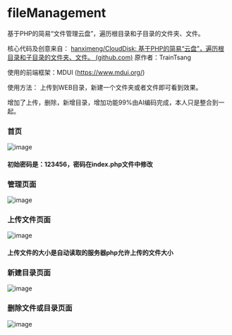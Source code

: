 # fileManagement

基于PHP的简易“文件管理云盘”，遍历根目录和子目录的文件夹、文件。

核心代码及创意来自： [hanximeng/CloudDisk: 基于PHP的简易“云盘”，遍历根目录和子目录的文件夹、文件。 (github.com)](https://github.com/hanximeng/CloudDisk) 原作者：TrainTsang

使用的前端框架：MDUI (https://www.mdui.org/)

使用方法： 上传到WEB目录，新建一个文件夹或者文件即可看到效果。

增加了上传，删除，新增目录，增加功能99%由AI编码完成，本人只是整合到一起。

### 首页

![image](https://github.com/user-attachments/assets/49450103-c0b4-4ae3-a576-eaed3148f8c1)

#### 初始密码是：123456，密码在index.php文件中修改

### 管理页面

![image](https://github.com/user-attachments/assets/dab7d776-499a-46a1-a985-2c1de6da747d)

### 上传文件页面

![image](https://github.com/user-attachments/assets/7db48d8a-ecd2-400b-87f7-942540a47226)

#### 上传文件的大小是自动读取的服务器php允许上传的文件大小

### 新建目录页面

![image](https://github.com/user-attachments/assets/4a275207-709d-4c0e-938e-8541e01ed45c)

### 删除文件或目录页面

![image](https://github.com/user-attachments/assets/ed4a53aa-7fa2-45aa-8289-ae41a76a4dd6)

